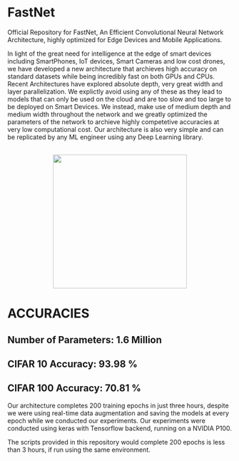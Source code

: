 # FastNet
Official Repository for FastNet, An Efficient Convolutional Neural Network Architecture,  highly optimized for Edge Devices and Mobile Applications.

In light of the great need for intelligence at the edge of smart devices including SmartPhones, IoT devices, Smart Cameras and low cost drones, we have developed a new architecture that archieves high accuracy on standard datasets while being incredibly fast on both GPUs and CPUs.
Recent Architectures have explored absolute depth, very great width and layer parallelization. We explictly avoid using any of these as they lead to models that can only be used on the cloud and are too slow and too large to be deployed on Smart Devices. We instead, make use of medium depth and medium width throughout the network and we greatly optimized the parameters of the network to archieve highly competetive accuracies at very low computational cost. Our architecture is also very simple and can be replicated by any ML engineer using any Deep Learning library.

<br>

<center><img src="https://github.com/johnolafenwa/FastNet/raw/master/model.png" width=300 /></center>

<h1>ACCURACIES</h1>

<h2>Number of Parameters: 1.6 Million</h2>
<h2>CIFAR 10 Accuracy: 93.98 %</h2>
<h2>CIFAR 100 Accuracy: 70.81 %</h2>

Our architecture completes 200 training epochs in just three hours, despite we were using real-time data augmentation and saving the models at every epoch while we conducted our experiments. Our experiments were conducted using keras with Tensorflow backend, running on a NVIDIA P100.

The scripts provided in this repository would complete 200 epochs is less than 3 hours, if run using the same environment. 




